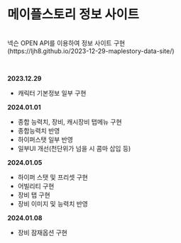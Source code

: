 <h1>메이플스토리 정보 사이트</h1>
<br><span>넥슨 OPEN API를 이용하여 정보 사이트 구현<span>
<br>(https://ljh8.github.io/2023-12-29-maplestory-data-site/)
<p><br></p>
<strong>2023.12.29</strong>
<ul>
	<li>캐릭터 기본정보 일부 구현 </li>
</ul>
<strong>2024.01.01</strong>
<ul>
	<li>종합 능력치, 장비, 캐시장비 탭메뉴 구현</li>
	<li>종합능력치 반영</li>
	<li>하이퍼스탯 일부 반영</li>
	<li>일부UI 개선(천단위가 넘을 시 콤마 삽입 등)</li>
</ul>
<strong>2024.01.05</strong>
<ul>
	<li>하이퍼 스탯 및 프리셋 구현</li>
	<li>어빌리티 구현</li>
	<li>장비 탭 구현</li>
	<li>장비 이미지 및 능력치 반영</li>
</ul>
<strong>2024.01.08</strong>
<ul>
	<li>장비 잠재옵션 구현</li>
</ul>
